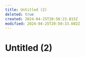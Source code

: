 ```yaml
---
title: Untitled (2)
deleted: true
created: 2024-04-25T20:50:23.815Z
modified: 2024-04-25T20:50:33.602Z
---
```


# Untitled (2)



